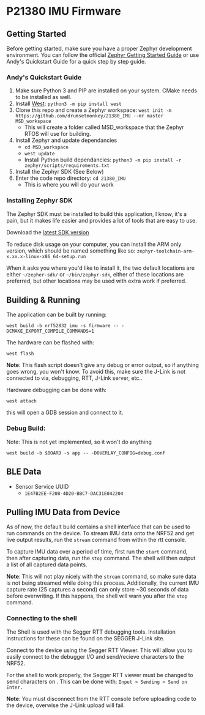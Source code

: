 # P21380 IMU Firmware

## Getting Started

Before getting started, make sure you have a proper Zephyr development
environment. You can follow the official
[Zephyr Getting Started Guide](https://docs.zephyrproject.org/latest/getting_started/index.html)
or use Andy's Quickstart Guide for a quick step by step guide.

### Andy's Quickstart Guide

1. Make sure Python 3 and PIP are installed on your system. CMake needs to be
   installed as well.
2. Install [West](https://github.com/zephyrproject-rtos/west): `python3 -m pip
   install west`
3. Clone this repo and create a Zephyr workspace: `west init -m
   https://github.com/drumsetmonkey/21380_IMU --mr master MSD_workspace`
    * This will create a folder called MSD\_workspace that the Zephyr RTOS will 
    use for building.
4. Install Zephyr and update dependancies
    * `cd MSD_workspace`
    * `west update`
    * Install Python build dependancies: `python3 -m pip install -r
      zephyr/scripts/requirements.txt`
5. Install the Zephyr SDK (See Below)
6. Enter the code repo directory: `cd 21380_IMU`
    * This is where you will do your work

### Installing Zephyr SDK

The Zephyr SDK must be installed to build this application, I know, it's a pain,
but it makes life easier and provides a lot of tools that are easy to use.

Download the [latest SDK version](https://github.com/zephyrproject-rtos/sdk-ng/releases/latest)

To reduce disk usage on your computer, you can install the ARM only version,
which should be named something like so: `zephyr-toolchain-arm-x.xx.x-linux-x86_64-setup.run`

When it asks you where you'd like to install it, the two default locations are
either `~/zepher-sdk/` or `~/bin/zephyr-sdk`, either of these locations are
preferred, but other locations may be used with extra work if preferred.

## Building & Running

The application can be built by running:

```shell
west build -b nrf52832_imu -s firmware -- -DCMAKE_EXPORT_COMPILE_COMMANDS=1
```

The hardware can be flashed with:
```shell
west flash
```
__Note__: This flash script doesn't give any debug or error output, so if
anything goes wrong, you won't know. To avoid this, make sure the J-Link is not
connected to via, debugging, RTT, J-Link server, etc..

Hardware debugging can be done with:
```shell
west attach
```
this will open a GDB session and connect to it.

### Debug Build:

Note: This is not yet implemented, so it won't do anything

```shell
west build -b $BOARD -s app -- -DOVERLAY_CONFIG=debug.conf
```

## BLE Data

- Sensor Service UUID
  - `1E47B2EE-F208-4D20-BBC7-DAC31E042204`

## Pulling IMU Data from Device

As of now, the default build contains a shell interface that can be used to run
commands on the device. To stream IMU data onto the NRF52 and get live output
results, run the `stream` command from within the rtt console.

To capture IMU data over a period of time, first run the `start` command, then
after capturing data, run the `stop` command. The shell will then output a list
of all captured data points.

__Note__: This will not play nicely with the `stream` command, so make sure data
is not being streamed while doing this process. Additionally, the current
IMU capture rate (25 captures a second) can only store ~30 seconds of data
before overwriting. If this happens, the shell will warn you after the `stop`
command.

### Connecting to the shell
The Shell is used with the Segger RTT debugging tools. Installation instructions
for these can be found on the SEGGER J-Link site.

Connect to the device using the Segger RTT Viewer. This will allow you to easily
connect to the debugger I/O and send/recieve characters to the NRF52.

For the shell to work properly, the Segger RTT viewer must be changed to send
characters on <Enter>. This can be done with: `Input > Sending > Send on Enter.`

__Note__: You must disconnect from the RTT console before uploading code to the
device, overwise the J-Link upload will fail.
